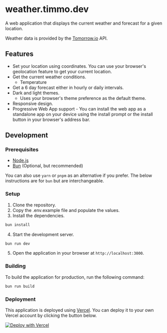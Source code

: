 # weather.timmo.dev

A web application that displays the current weather and forecast for a given location.

Weather data is provided by the [Tomorrow.io](https://www.tomorrow.io/) API.

## Features

- Set your location using coordinates. You can use your browser's geolocation feature to get your current location.
- Get the current weather conditions.
  - Temperature
- Get a 6 day forecast either in hourly or daily intervals.
- Dark and light themes.
  - Uses your browser's theme preference as the default theme.
- Responsive design.
- Progressive Web App support - You can install the web app as a standalone app on your device using the install prompt or the install button in your browser's address bar.

## Development

### Prerequisites

- [Node.js](https://nodejs.org)
- [Bun](https://bun.sh) (Optional, but recommended)

You can also use `yarn` or `pnpm` as an alternative if you prefer. The below instructions are for `bun` but are interchangeable.

### Setup

1. Clone the repository.
2. Copy the .env.example file and populate the values.
3. Install the dependencies.

```sh
bun install
```

4. Start the development server.

```sh
bun run dev
```

5. Open the application in your browser at `http://localhost:3000`.

### Building

To build the application for production, run the following command:

```sh
bun run build
```

### Deployment

This application is deployed using [Vercel](https://vercel.com). You can deploy it to your own Vercel account by clicking the button below.

[![Deploy with Vercel](https://vercel.com/button)](https://vercel.com/new/clone?repository-url=https%3A%2F%2Fgithub.com%2Ftimmo001%2Fweather.timmo.dev&env=WEATHER_API_KEY&envDescription=Your%20API%20key%20from%20tomorrow.io&project-name=my-weather-app&repository-name=my-weather-app)
